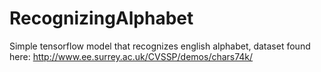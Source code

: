 # RecognizingAlphabet
Simple tensorflow model that recognizes  english alphabet,
dataset found here:
http://www.ee.surrey.ac.uk/CVSSP/demos/chars74k/

